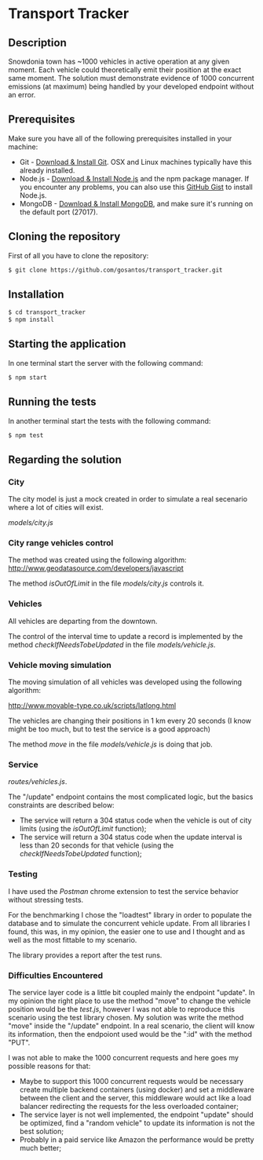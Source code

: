 # Transport Tracker

## Description
Snowdonia town has ~1000 vehicles in active operation at any given moment. Each vehicle could theoretically emit their position at the exact same moment. The solution must demonstrate evidence of 1000 concurrent emissions (at maximum) being handled by your developed endpoint without an error.

## Prerequisites

Make sure you have all of the following prerequisites installed in your machine:

* Git - [Download & Install Git](https://git-scm.com/downloads). OSX and Linux machines typically have this already installed.
* Node.js - [Download & Install Node.js](https://nodejs.org/en/download/) and the npm package manager. If you encounter any problems, you can also use this [GitHub Gist](https://gist.github.com/isaacs/579814) to install Node.js.
* MongoDB - [Download & Install MongoDB](http://www.mongodb.org/downloads), and make sure it's running on the default port (27017).

## Cloning the repository

First of all you have to clone the repository:

```bash
$ git clone https://github.com/gosantos/transport_tracker.git
```

## Installation

```bash
$ cd transport_tracker
$ npm install
```

## Starting the application

In one terminal start the server with the following command:

```bash
$ npm start
```

## Running the tests

In another terminal start the tests with the following command:

```bash
$ npm test
```
## Regarding the solution

### City

The city model is just a mock created in order to simulate a real secenario where a lot of cities will exist.

*models/city.js*

### City range vehicles control

The method was created using the following algorithm: 
http://www.geodatasource.com/developers/javascript

The method *isOutOfLimit* in the file *models/city.js* controls it.

### Vehicles

All vehicles are departing from the downtown.

The control of the interval time to update a record is implemented by the method *checkIfNeedsTobeUpdated* in the file *models/vehicle.js*.

### Vehicle moving simulation

The moving simulation of all vehicles was developed using the following algorithm: 

http://www.movable-type.co.uk/scripts/latlong.html

The vehicles are changing their positions in 1 km every 20 seconds (I know might be too much, but to test the service is a good approach)

The method *move* in the file *models/vehicle.js* is doing that job.

### Service

*routes/vehicles.js*.

The "/update" endpoint contains the most complicated logic, but the basics constraints are described below: 

* The service will return a 304 status code when the vehicle is out of city limits (using the *isOutOfLimit* function);
* The service will return a 304 status code when the update interval is less than 20 seconds for that vehicle (using the *checkIfNeedsTobeUpdated* function);

### Testing 

I have used the *Postman* chrome extension to test the service behavior without stressing tests.

For the benchmarking I chose the "loadtest" library in order to populate the database and to simulate the concurrent vehicle update.
From all libraries I found, this was, in my opinion, the easier one to use and I thought and as well as the most fittable to my scenario.

The library provides a report after the test runs.

### Difficulties Encountered

The service layer code is a little bit coupled mainly the endpoint "update". In my opinion the right place to use the method "move" to change the vehicle position would be the *test.js*, however I was not able to reproduce this scenario using the test library chosen.
My solution was write the method "move" inside the "/update" endpoint. In a real scenario, the client will know its information, then the endpoiont used would be the ":id" with the method "PUT".

I was not able to make the 1000 concurrent requests and here goes my possible reasons for that:

* Maybe to support this 1000 concurrent requests would be necessary create multiple backend containers (using docker) and set a middleware between the client and the server, this middleware would act like a load balancer redirecting the requests for the less overloaded container;
* The service layer is not well implemented, the endpoint "update" should be optimized, find a "random vehicle" to update its information is not the best solution;
* Probably in a paid service like Amazon the performance would be pretty much better;
